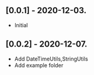 ## [0.0.1] - 2020-12-03.

* Initial

## [0.0.2] - 2020-12-07.

* Add DateTimeUtils,StringUtils
* Add example folder

